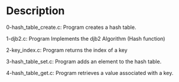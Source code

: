 # Description

0-hash_table_create.c: Program creates a hash table.

1-djb2.c: Program Implements the djb2 Algorithm (Hash function)

2-key_index.c: Program returns the index of a key

3-hash_table_set.c: Program adds an element to the hash table.

4-hash_table_get.c: Program retrieves a value associated with a key.

